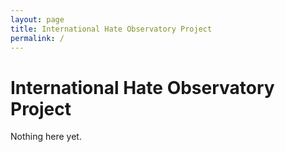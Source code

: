 ```yaml
---
layout: page
title: International Hate Observatory Project
permalink: /
---
```



# International Hate Observatory Project

Nothing here yet.
